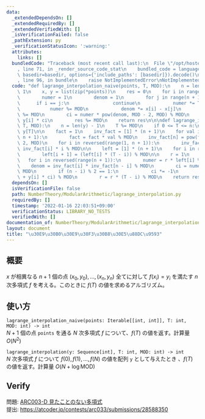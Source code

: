 ```yaml
---
data:
  _extendedDependsOn: []
  _extendedRequiredBy: []
  _extendedVerifiedWith: []
  _isVerificationFailed: false
  _pathExtension: py
  _verificationStatusIcon: ':warning:'
  attributes:
    links: []
  bundledCode: "Traceback (most recent call last):\n  File \"/opt/hostedtoolcache/Python/3.10.1/x64/lib/python3.10/site-packages/onlinejudge_verify/documentation/build.py\"\
    , line 71, in _render_source_code_stat\n    bundled_code = language.bundle(stat.path,\
    \ basedir=basedir, options={'include_paths': [basedir]}).decode()\n  File \"/opt/hostedtoolcache/Python/3.10.1/x64/lib/python3.10/site-packages/onlinejudge_verify/languages/python.py\"\
    , line 96, in bundle\n    raise NotImplementedError\nNotImplementedError\n"
  code: "def lagrange_interpolation_naive(points, T, MOD):\n    n = len(points) -\
    \ 1\n    x, y = list(zip(*points))\n    res = 0\n    for i in range(n + 1):\n\
    \        numer = 1\n        denom = 1\n        for j in range(n + 1):\n      \
    \      if i == j:\n                continue\n            numer *= T - x[j]\n \
    \           numer %= MOD\n            denom *= x[i] - x[j]\n            denom\
    \ %= MOD\n        ci = numer * pow(denom, MOD - 2, MOD) % MOD\n        res +=\
    \ y[i] * ci\n        res %= MOD\n    return res\n\n\ndef lagrange_interpolation(y,\
    \ T, MOD):\n    n = len(y) - 1\n    T %= MOD\n    if 0 <= T <= n:\n        return\
    \ y[T]\n\n    fact = 1\n    inv_fact = [1] * (n + 1)\n    for val in range(1,\
    \ n + 1):\n        fact = fact * val % MOD\n    inv_fact[n] = pow(fact, MOD -\
    \ 2, MOD)\n    for i in reversed(range(1, n + 1)):\n        inv_fact[i - 1] =\
    \ inv_fact[i] * i % MOD\n\n    left = [1] * (n + 1)\n    for i in range(n):\n\
    \        left[i + 1] = (left[i] * (T - i)) % MOD\n\n    r = 1\n    res = 0\n \
    \   for i in reversed(range(n + 1)):\n        numer = r * left[i] % MOD\n    \
    \    denom = inv_fact[i] * inv_fact[n - i] % MOD\n        ci = numer * denom %\
    \ MOD\n        if (n - i) % 2 == 1:\n            ci *= -1\n        res = (res\
    \ + y[i] * ci) % MOD\n        r = r * (T - i) % MOD\n    return res\n"
  dependsOn: []
  isVerificationFile: false
  path: NumberTheory/ModularArithmetic/lagrange_interpolation.py
  requiredBy: []
  timestamp: '2022-01-16 22:03:51+09:00'
  verificationStatus: LIBRARY_NO_TESTS
  verifiedWith: []
documentation_of: NumberTheory/ModularArithmetic/lagrange_interpolation.py
layout: document
title: "\u30E9\u30B0\u30E9\u30F3\u30B8\u30E5\u88DC\u9593"
---
```


## 概要
$x$ が相異なる $n + 1$ 個の点 $(x_0, y_0),\ldots,(x_n, y_n)$ 全てに対して $f(x_i) = y_i$ を満たす $n$ 次多項式 $f$ を考える。このときに $f(T)$ の値を求めるアルゴリズム。

## 使い方
`lagrange_interpolation_naive(points: Iterable[[int, int]], T: int, MOD: int) -> int`  
$N + 1$ 個の点 `points` を通る $N$ 次多項式 $f$ について、$f(T)$ の値を返す。計算量 $O(N^2)$

`lagrange_interpolation(y: Sequence[int], T: int, MOD: int) -> int`  
$N$ 次多項式 $f$ について $f(0), f(1), \ldots, f(N)$ の値を配列 `y` として与えたとき 、$f(T)$ の値を返す。計算量 $O(N + \log\mathrm{MOD})$

## Verify
問題: [ARC003-D 見たことのない多項式](https://atcoder.jp/contests/arc033/tasks/arc033_4)  
提出: https://atcoder.jp/contests/arc033/submissions/28588350